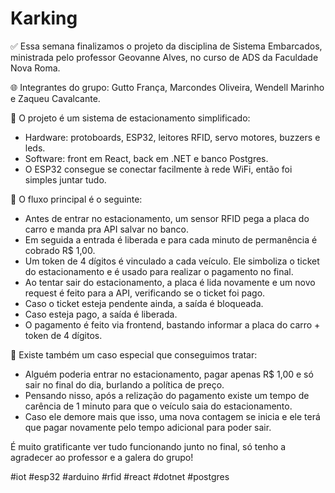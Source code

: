 # Karking






✅ Essa semana finalizamos o projeto da disciplina de Sistema Embarcados, ministrada pelo professor Geovanne Alves, no curso de ADS da Faculdade Nova Roma.

🌐 Integrantes do grupo: Gutto França, Marcondes Oliveira, Wendell Marinho e Zaqueu Cavalcante.

🚗 O projeto é um sistema de estacionamento simplificado:
- Hardware: protoboards, ESP32, leitores RFID, servo motores, buzzers e leds.
- Software: front em React, back em .NET e banco Postgres.
- O ESP32 consegue se conectar facilmente à rede WiFi, então foi simples juntar tudo.

📌 O fluxo principal é o seguinte:
- Antes de entrar no estacionamento, um sensor RFID pega a placa do carro e manda pra API salvar no banco.
- Em seguida a entrada é liberada e para cada minuto de permanência é cobrado R$ 1,00.
- Um token de 4 dígitos é vinculado a cada veículo. Ele simboliza o ticket do estacionamento e é usado para realizar o pagamento no final.
- Ao tentar sair do estacionamento, a placa é lida novamente e um novo request é feito para a API, verificando se o ticket foi pago.
- Caso o ticket esteja pendente ainda, a saída é bloqueada.
- Caso esteja pago, a saída é liberada.
- O pagamento é feito via frontend, bastando informar a placa do carro + token de 4 dígitos.

🚧 Existe também um caso especial que conseguimos tratar:
- Alguém poderia entrar no estacionamento, pagar apenas R$ 1,00 e só sair no final do dia, burlando a política de preço.
- Pensando nisso, após a relização do pagamento existe um tempo de carência de 1 minuto para que o veículo saia do estacionamento.
- Caso ele demore mais que isso, uma nova contagem se inicia e ele terá que pagar novamente pelo tempo adicional para poder sair.

É muito gratificante ver tudo funcionando junto no final, só tenho a agradecer ao professor e a galera do grupo!

#iot #esp32 #arduino #rfid #react #dotnet #postgres



